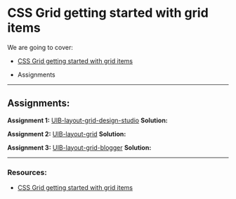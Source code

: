 # CSS Grid getting started with grid items

We are going to cover:

- [CSS Grid getting started with grid items](https://blogs.crtil.com/css-grid-userIneterface#css-grid-item)

- Assignments

---

## Assignments:

**Assignment 1:** [UIB-layout-grid-design-studio](https://classroom.github.com/a/TBi68zw1)
**Solution:** []()

**Assignment 2:** [UIB-layout-grid](https://classroom.github.com/a/QGoJZ34G)
**Solution:** []()

**Assignment 3:** [UIB-layout-grid-blogger](https://classroom.github.com/a/HLThcXPi)
**Solution:** []()

---

### Resources:

- [CSS Grid getting started with grid items](https://blogs.crtil.com/css-grid-userIneterface#css-grid-item)
